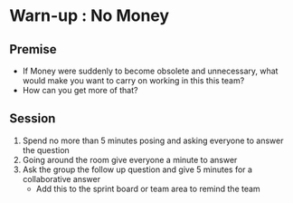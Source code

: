 # Warn-up : No Money

## Premise

* If Money were suddenly to become obsolete and unnecessary, what would make you want to carry on working in this this team?
* How can you get more of that?

## Session

1. Spend no more than 5 minutes posing and asking everyone to answer the question 
2. Going around the room give everyone a minute to answer
3. Ask the group the follow up question and give 5 minutes for a collaborative answer
    * Add this to the sprint board or team area to remind the team
